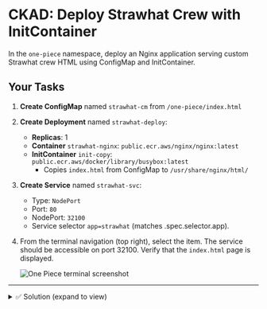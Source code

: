# CKAD: Deploy Strawhat Crew with InitContainer

In the `one-piece` namespace, deploy an Nginx application serving custom Strawhat crew HTML using ConfigMap and InitContainer.

## Your Tasks

1. **Create ConfigMap** named `strawhat-cm` from `/one-piece/index.html`
2. **Create Deployment** named `strawhat-deploy`:
   - **Replicas**: 1
   - **Container** `strawhat-nginx`: `public.ecr.aws/nginx/nginx:latest`
   - **InitContainer** `init-copy`: `public.ecr.aws/docker/library/busybox:latest`
     - Copies `index.html` from ConfigMap to `/usr/share/nginx/html/`
3. **Create Service** named `strawhat-svc`:
   - Type: `NodePort`
   - Port: `80`
   - NodePort: `32100`
   - Service selector `app=strawhat` (matches .spec.selector.app).
4. From the terminal navigation (top right), select the item. The service should be accessible on port 32100. Verify that the `index.html` page is displayed.
   
   ![One Piece terminal screenshot](https://github.com/user-attachments/assets/56ec5f6a-e274-4494-8cc4-9b038073e77e)



---

<details><summary>✅ Solution (expand to view)</summary>

```bash
# 1. Create ConfigMap from file
kubectl create configmap strawhat-cm \
  --from-file=/one-piece/index.html \
  -n one-piece

# 2. Create Deployment with InitContainer
cat <<EOF | kubectl apply -f -
apiVersion: apps/v1
kind: Deployment
metadata:
  name: strawhat-deploy
  namespace: one-piece
spec:
  replicas: 1
  selector:
    matchLabels:
      app: strawhat
  template:
    metadata:
      labels:
        app: strawhat
    spec:
      initContainers:
      - name: init-copy
        image: public.ecr.aws/docker/library/busybox:latest
        command: ['sh', '-c', 'cp /config/index.html /usr/share/nginx/html/']
        volumeMounts:
        - name: config-volume
          mountPath: /config
        - name: html-volume
          mountPath: /usr/share/nginx/html
      containers:
      - name: strawhat-nginx
        image: public.ecr.aws/nginx/nginx:latest
        ports:
        - containerPort: 80
        volumeMounts:
        - name: html-volume
          mountPath: /usr/share/nginx/html
      volumes:
      - name: config-volume
        configMap:
          name: strawhat-cm
      - name: html-volume
        emptyDir: {}
EOF

# 3. Create NodePort Service
cat <<EOF | kubectl apply -f -
apiVersion: v1
kind: Service
metadata:
  name: strawhat-svc
  namespace: one-piece
spec:
  type: NodePort
  selector:
    app: strawhat
  ports:
  - port: 80
    targetPort: 80
    nodePort: 32100
EOF

# 4. Wait and verify
kubectl rollout status deployment/strawhat-deploy -n one-piece
curl localhost:32100
```

</details>
